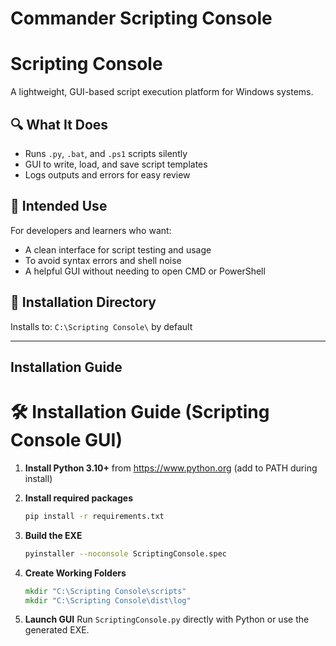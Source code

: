 # Commander Scripting Console

# Scripting Console

A lightweight, GUI-based script execution platform for Windows systems.

## 🔍 What It Does
- Runs `.py`, `.bat`, and `.ps1` scripts silently
- GUI to write, load, and save script templates
- Logs outputs and errors for easy review

## 🎯 Intended Use
For developers and learners who want:
- A clean interface for script testing and usage
- To avoid syntax errors and shell noise
- A helpful GUI without needing to open CMD or PowerShell

## 📁 Installation Directory
Installs to: `C:\Scripting Console\` by default

---

## Installation Guide

# 🛠 Installation Guide (Scripting Console GUI)

1. **Install Python 3.10+** from https://www.python.org (add to PATH during install)

2. **Install required packages**
   ```bash
   pip install -r requirements.txt
   ```

3. **Build the EXE**
   ```bash
   pyinstaller --noconsole ScriptingConsole.spec
   ```

4. **Create Working Folders**
   ```cmd
   mkdir "C:\Scripting Console\scripts"
   mkdir "C:\Scripting Console\dist\log"
   ```

5. **Launch GUI**
   Run `ScriptingConsole.py` directly with Python or use the generated EXE.
